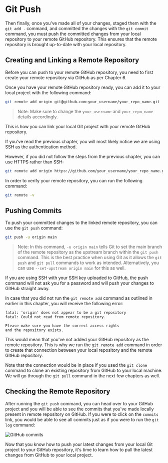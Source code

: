 # Git Push

Then finally, once you've made all of your changes, staged them with the `git add .` command, and committed the changes with the `git commit` command, you must push the committed changes from your local repository to your remote GitHub repository. This ensures that the remote repository is brought up-to-date with your local repository.

## Creating and Linking a Remote Repository

Before you can push to your remote GitHub repository, you need to first create your remote repository via GitHub as per Chapter 6.

Once you have your remote GitHub repository ready, you can add it to your local project with the following command:

```bash
git remote add origin git@github.com:your_username/your_repo_name.git
```

> Note: Make sure to change the `your_username` and `your_repo_name` details accordingly.

This is how you can link your local Git project with your remote GitHub repository.

If you've read the previous chapter, you will most likely notice we are using SSH as the authentication method.

However, if you did not follow the steps from the previous chapter, you can use HTTPS rather than SSH:

```bash
git remote add origin https://github.com/your_username/your_repo_name.git
```

In order to verify your remote repository, you can run the following command:

```bash
git remote -v
```

## Pushing Commits

To push your committed changes to the linked remote repository, you can use the `git push` command:

```bash
git push -u origin main
```
> Note: In this command, `-u origin main` tells Git to set the main branch of the remote repository as the upstream branch within the `git push` command. This is the best practice when using Git as it allows the `git push` and `git pull` commands to work as intended. Alternatively, you can use `--set-upstream origin main` for this as well. 

If you are using SSH with your SSH key uploaded to GitHub, the push command will not ask you for a password and will push your changes to GitHub straight away. 

In case that you did not run the `git remote add` command as outlined in earlier in this chapter, you will receive the following error:

```
fatal: 'origin' does not appear to be a git repository
fatal: Could not read from remote repository.

Please make sure you have the correct access rights
and the repository exists.
```

This would mean that you've not added your GitHub repository as the remote repository. This is why we run the `git remote add` command in order to create that connection between your local repository and the remote GitHub repository.

Note that the connection would be in place if you used the `git clone` command to clone an existing repository from GitHub to your local machine. We will go through the `git pull` command in the next few chapters as well.

## Checking the Remote Repository

After running the `git push` command, you can head over to your GitHub project and you will be able to see the commits that you've made locally present in remote repository on GitHub. If you were to click on the `commits` link, you would be able to see all commits just as if you were to run the `git log` command:

![GitHub commits](https://user-images.githubusercontent.com/21223421/111459731-c1cd6280-8723-11eb-996f-5982879f811b.png)

Now that you know how to push your latest changes from your local Git project to your GitHub repository, it's time to learn how to pull the latest changes from GitHub to your local project.
